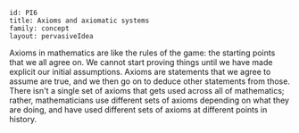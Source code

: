 ````
id: PI6
title: Axioms and axiomatic systems
family: concept
layout: pervasiveIdea

````

Axioms in mathematics are like the rules of the game: the starting points that we all agree on.  We cannot start proving things until we have made explicit our initial assumptions.  Axioms are statements that we agree to assume are true, and we then go on to deduce other statements from those.  There isn't a single set of axioms that gets used across all of mathematics; rather, mathematicians use different sets of axioms depending on what they are doing, and have used different sets of axioms at different points in history.
